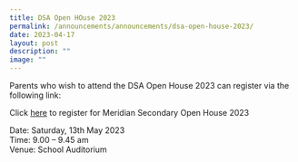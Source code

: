 ```yaml
---
title: DSA Open HOuse 2023
permalink: /announcements/announcements/dsa-open-house-2023/
date: 2023-04-17
layout: post
description: ""
image: ""
---
```

Parents who wish to attend the DSA Open House 2023 can register via the following link:



Click [here](https://forms.moe.edu.sg/forms/J5knye) to register for Meridian Secondary Open House 2023

Date: Saturday, 13th May 2023
<br>Time: 9.00 – 9.45 am
<br> Venue: School Auditorium

